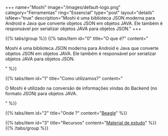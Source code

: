 +++
name="Moshi"
image="/images/default-logo.png"
category="Ferramentas"
ring="Essencial"
type="post"
layout="details"
isNew="true"
description="Moshi é uma biblioteca JSON moderna para Android e Java que converte objetos JSON em objetos JAVA. Ele também é responsável por serializar objetos JAVA para objetos JSON."
+++

{{% tabs/group %}}
  {{% tabs/item id="0" title="O que é?" content="<p>Moshi é uma biblioteca JSON moderna para Android e Java que converte objetos JSON em objetos JAVA. Ele também é responsável por serializar objetos JAVA para objetos JSON.</p>" %}}
  
  {{% tabs/item id="1" title="Como utilizamos?" content="<p>O Moshi é utilizado na conversão de informações vindas do Backend (no formato JSON) para objetos JAVA.</p>" %}}
  
  {{% tabs/item id="2" title="Onde ?" content="<a href='https://usebeagle.io/' target='_blank'>Beagle</a>" %}}

  {{% tabs/item id="3" title="Recursos" content="<a href='https://github.com/square/moshi' target='_blank'>Material de estudo</a>" %}}
{{% /tabs/group %}}